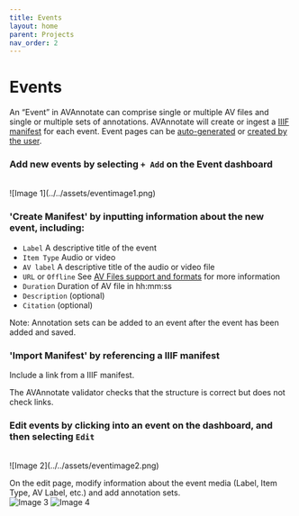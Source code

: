 ```yaml
---
title: Events
layout: home
parent: Projects
nav_order: 2
---
```

# Events
An “Event” in AVAnnotate can comprise single or multiple AV files and single or multiple sets of annotations. AVAnnotate will create or ingest a [IIIF manifest](https://iiif.io/guides/using_iiif_resources/) for each event. Event pages can be [auto-generated](https://avannotate.github.io/documentation/pages/auto/) or [created by the user](https://avannotate.github.io/documentation/pages/custom/).

### Add new events by selecting `+ Add` on the Event dashboard
<br>
![Image 1](../../assets/eventimage1.png)
<br>

### 'Create Manifest' by inputting information about the new event, including: 
- `Label` A descriptive title of the event
- `Item Type` Audio or video
- `AV label` A descriptive title of the audio or video file
- `URL` or `Offline` See [AV Files support and formats](https://avannotate.github.io/documentation/pages/av/) for more information
- `Duration` Duration of AV file in hh:mm:ss
- `Description` (optional)
- `Citation` (optional)

Note: Annotation sets can be added to an event after the event has been added and saved. 

### 'Import Manifest' by referencing a IIIF manifest

Include a link from a IIIF manifest. 

The AVAnnotate validator checks that the structure is correct but does not check links.

### Edit events by clicking into an event on the dashboard, and then selecting `Edit` 
<br>
![Image 2](../../assets/eventimage2.png)

On the edit page, modify information about the event media (Label, Item Type, AV Label, etc.) and add annotation sets. 
<br>
![Image 3](../../assets/eventimage3.png) 
![Image 4](../../assets/eventimage4.png) 
